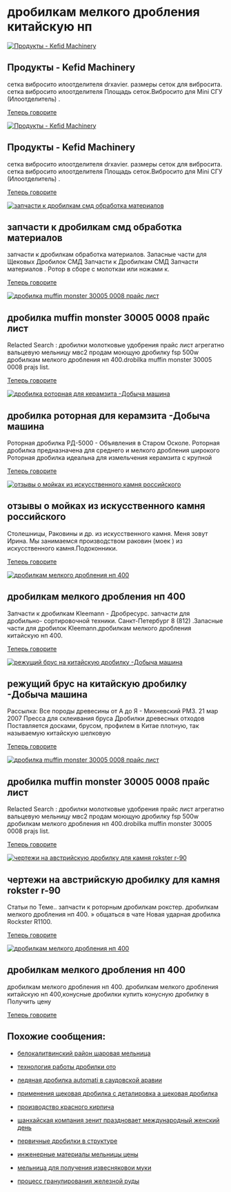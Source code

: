 # дробилкам мелкого дробления китайскую нп
<a href="https://mnn.zoosnet.net/LR/Chatpre.aspx?id=MNN94995150&p=https://consultis.com.pl/" target="_blank">![Продукты - Kefid Machinery](https://github.com/millmachine/images/raw/main/441.jpg)</a>
## Продукты - Kefid Machinery
сетка вибросито илоотделителя drxavier. размеры сеток для вибросита. сетка вибросито илоотделителя Площадь сеток.Вибросито для Mini СГУ (Илоотделитель) .
<a href="https://mnn.zoosnet.net/LR/Chatpre.aspx?id=MNN94995150&p=https://consultis.com.pl/" target="_blank">Теперь говорите</a>
<a href="https://mnn.zoosnet.net/LR/Chatpre.aspx?id=MNN94995150&p=https://consultis.com.pl/" target="_blank">![Продукты - Kefid Machinery](https://github.com/millmachine/images/raw/main/739.jpg)</a>
## Продукты - Kefid Machinery
сетка вибросито илоотделителя drxavier. размеры сеток для вибросита. сетка вибросито илоотделителя Площадь сеток.Вибросито для Mini СГУ (Илоотделитель) .
<a href="https://mnn.zoosnet.net/LR/Chatpre.aspx?id=MNN94995150&p=https://consultis.com.pl/" target="_blank">Теперь говорите</a>
<a href="https://mnn.zoosnet.net/LR/Chatpre.aspx?id=MNN94995150&p=https://consultis.com.pl/" target="_blank">![запчасти к дробилкам смд обработка материалов](https://github.com/millmachine/images/raw/main/348.jpg)</a>
## запчасти к дробилкам смд обработка материалов
запчасти к дробилкам обработка материалов. Запасные части для Щековых Дробилок СМД Запчасти к Дробилкам СМД Запчасти материалов . Ротор в сборе с молоткаи или ножами к.
<a href="https://mnn.zoosnet.net/LR/Chatpre.aspx?id=MNN94995150&p=https://consultis.com.pl/" target="_blank">Теперь говорите</a>
<a href="https://mnn.zoosnet.net/LR/Chatpre.aspx?id=MNN94995150&p=https://consultis.com.pl/" target="_blank">![дробилка muffin monster 30005 0008 прайс лист](https://github.com/millmachine/images/raw/main/34.jpg)</a>
## дробилка muffin monster 30005 0008 прайс лист
Relacted Search : дробилки молотковые удобрения прайс лист агрегатно вальцевую мельницу мвс2 продам моющую дробилку fsp 500w дробилкам мелкого дробления нп 400.drobilka muffin monster 30005 0008 prajs list.
<a href="https://mnn.zoosnet.net/LR/Chatpre.aspx?id=MNN94995150&p=https://consultis.com.pl/" target="_blank">Теперь говорите</a>
<a href="https://mnn.zoosnet.net/LR/Chatpre.aspx?id=MNN94995150&p=https://consultis.com.pl/" target="_blank">![дробилка роторная для керамзита -Добыча машина](https://github.com/millmachine/images/raw/main/517.jpg)</a>
## дробилка роторная для керамзита -Добыча машина
Роторная дробилка РД-5000 - Объявления в Старом Осколе. Роторная дробилка предназначена для среднего и мелкого дробления широкого Роторная дробилка идеальна для измельчения керамзита с крупной
<a href="https://mnn.zoosnet.net/LR/Chatpre.aspx?id=MNN94995150&p=https://consultis.com.pl/" target="_blank">Теперь говорите</a>
<a href="https://mnn.zoosnet.net/LR/Chatpre.aspx?id=MNN94995150&p=https://consultis.com.pl/" target="_blank">![отзывы о мойках из искусственного камня российского ](https://github.com/millmachine/images/raw/main/286.jpg)</a>
## отзывы о мойках из искусственного камня российского 
Столешницы, Раковины и др. из искусственного камня. Меня зовут Ирина. Мы занимаемся производством раковин (моек ) из искусственного камня.Подоконники.
<a href="https://mnn.zoosnet.net/LR/Chatpre.aspx?id=MNN94995150&p=https://consultis.com.pl/" target="_blank">Теперь говорите</a>
<a href="https://mnn.zoosnet.net/LR/Chatpre.aspx?id=MNN94995150&p=https://consultis.com.pl/" target="_blank">![дробилкам мелкого дробления нп 400](https://github.com/millmachine/images/raw/main/125.jpg)</a>
## дробилкам мелкого дробления нп 400
Запчасти к дробилкам Kleemann - Дробресурс. запчасти для дробильно- сортировочной техники. Санкт-Петербург 8 (812) .Запасные части для дробилок Kleemann.дробилкам мелкого дробления китайскую нп 400.
<a href="https://mnn.zoosnet.net/LR/Chatpre.aspx?id=MNN94995150&p=https://consultis.com.pl/" target="_blank">Теперь говорите</a>
<a href="https://mnn.zoosnet.net/LR/Chatpre.aspx?id=MNN94995150&p=https://consultis.com.pl/" target="_blank">![режущий брус на китайскую дробилку -Добыча машина](https://github.com/millmachine/images/raw/main/743.jpg)</a>
## режущий брус на китайскую дробилку -Добыча машина
Рассылка: Все породы древесины от А до Я - Михневский РМЗ. 21 мар 2007 Пресса для склеивания бруса Дробилки древесных отходов Поставляется досками, брусом, профилем в Китае плотную, так называемую китайскую шелковую 
<a href="https://mnn.zoosnet.net/LR/Chatpre.aspx?id=MNN94995150&p=https://consultis.com.pl/" target="_blank">Теперь говорите</a>
<a href="https://mnn.zoosnet.net/LR/Chatpre.aspx?id=MNN94995150&p=https://consultis.com.pl/" target="_blank">![дробилка muffin monster 30005 0008 прайс лист](https://github.com/millmachine/images/raw/main/337.jpg)</a>
## дробилка muffin monster 30005 0008 прайс лист
Relacted Search : дробилки молотковые удобрения прайс лист агрегатно вальцевую мельницу мвс2 продам моющую дробилку fsp 500w дробилкам мелкого дробления нп 400.drobilka muffin monster 30005 0008 prajs list.
<a href="https://mnn.zoosnet.net/LR/Chatpre.aspx?id=MNN94995150&p=https://consultis.com.pl/" target="_blank">Теперь говорите</a>
<a href="https://mnn.zoosnet.net/LR/Chatpre.aspx?id=MNN94995150&p=https://consultis.com.pl/" target="_blank">![чертежи на австрийскую дробилку для камня rokster r-90](https://github.com/millmachine/images/raw/main/232.jpg)</a>
## чертежи на австрийскую дробилку для камня rokster r-90
Статьи по Теме.. запчасти к роторным дробилкам рокстер. дробилкам мелкого дробления нп 400. » общаться в чате Новая ударная дробилка Rockster R1100.
<a href="https://mnn.zoosnet.net/LR/Chatpre.aspx?id=MNN94995150&p=https://consultis.com.pl/" target="_blank">Теперь говорите</a>
<a href="https://mnn.zoosnet.net/LR/Chatpre.aspx?id=MNN94995150&p=https://consultis.com.pl/" target="_blank">![дробилкам мелкого дробления нп 400](https://github.com/millmachine/images/raw/main/79.jpg)</a>
## дробилкам мелкого дробления нп 400
дробилкам мелкого дробления нп 400. дробилкам мелкого дробления китайскую нп 400,конусные дробилки купить конусную дробилку в  Получить цену
<a href="https://mnn.zoosnet.net/LR/Chatpre.aspx?id=MNN94995150&p=https://consultis.com.pl/" target="_blank">Теперь говорите</a>
## Похожие сообщения:
* [белокалитвинский район шаровая мельница](%D0%B1%D0%B5%D0%BB%D0%BE%D0%BA%D0%B0%D0%BB%D0%B8%D1%82%D0%B2%D0%B8%D0%BD%D1%81%D0%BA%D0%B8%D0%B9%20%D1%80%D0%B0%D0%B9%D0%BE%D0%BD%20%D1%88%D0%B0%D1%80%D0%BE%D0%B2%D0%B0%D1%8F%20%D0%BC%D0%B5%D0%BB%D1%8C%D0%BD%D0%B8%D1%86%D0%B0.md)
* [технология работы дробилки ото](%D1%82%D0%B5%D1%85%D0%BD%D0%BE%D0%BB%D0%BE%D0%B3%D0%B8%D1%8F%20%D1%80%D0%B0%D0%B1%D0%BE%D1%82%D1%8B%20%D0%B4%D1%80%D0%BE%D0%B1%D0%B8%D0%BB%D0%BA%D0%B8%20%D0%BE%D1%82%D0%BE.md)
* [ледяная дробилка automati в саудовской аравии](%D0%BB%D0%B5%D0%B4%D1%8F%D0%BD%D0%B0%D1%8F%20%D0%B4%D1%80%D0%BE%D0%B1%D0%B8%D0%BB%D0%BA%D0%B0%20automati%20%D0%B2%20%D1%81%D0%B0%D1%83%D0%B4%D0%BE%D0%B2%D1%81%D0%BA%D0%BE%D0%B9%20%D0%B0%D1%80%D0%B0%D0%B2%D0%B8%D0%B8.md)
* [применения щековая дробилка с деталировка а щековая дробилка](%D0%BF%D1%80%D0%B8%D0%BC%D0%B5%D0%BD%D0%B5%D0%BD%D0%B8%D1%8F%20%D1%89%D0%B5%D0%BA%D0%BE%D0%B2%D0%B0%D1%8F%20%D0%B4%D1%80%D0%BE%D0%B1%D0%B8%D0%BB%D0%BA%D0%B0%20%D1%81%20%D0%B4%D0%B5%D1%82%D0%B0%D0%BB%D0%B8%D1%80%D0%BE%D0%B2%D0%BA%D0%B0%20%D0%B0%20%D1%89%D0%B5%D0%BA%D0%BE%D0%B2%D0%B0%D1%8F%20%D0%B4%D1%80%D0%BE%D0%B1%D0%B8%D0%BB%D0%BA%D0%B0.md)
* [производство красного кирпича](%D0%BF%D1%80%D0%BE%D0%B8%D0%B7%D0%B2%D0%BE%D0%B4%D1%81%D1%82%D0%B2%D0%BE%20%D0%BA%D1%80%D0%B0%D1%81%D0%BD%D0%BE%D0%B3%D0%BE%20%D0%BA%D0%B8%D1%80%D0%BF%D0%B8%D1%87%D0%B0.md)
* [шанхайская компания зенит праздновает международный женский день](%D1%88%D0%B0%D0%BD%D1%85%D0%B0%D0%B9%D1%81%D0%BA%D0%B0%D1%8F%20%D0%BA%D0%BE%D0%BC%D0%BF%D0%B0%D0%BD%D0%B8%D1%8F%20%D0%B7%D0%B5%D0%BD%D0%B8%D1%82%20%D0%BF%D1%80%D0%B0%D0%B7%D0%B4%D0%BD%D0%BE%D0%B2%D0%B0%D0%B5%D1%82%20%D0%BC%D0%B5%D0%B6%D0%B4%D1%83%D0%BD%D0%B0%D1%80%D0%BE%D0%B4%D0%BD%D1%8B%D0%B9%20%D0%B6%D0%B5%D0%BD%D1%81%D0%BA%D0%B8%D0%B9%20%D0%B4%D0%B5%D0%BD%D1%8C.md)
* [первичные дробилки в структуре](%D0%BF%D0%B5%D1%80%D0%B2%D0%B8%D1%87%D0%BD%D1%8B%D0%B5%20%D0%B4%D1%80%D0%BE%D0%B1%D0%B8%D0%BB%D0%BA%D0%B8%20%D0%B2%20%D1%81%D1%82%D1%80%D1%83%D0%BA%D1%82%D1%83%D1%80%D0%B5.md)
* [инженерные материалы мельницы цены](%D0%B8%D0%BD%D0%B6%D0%B5%D0%BD%D0%B5%D1%80%D0%BD%D1%8B%D0%B5%20%D0%BC%D0%B0%D1%82%D0%B5%D1%80%D0%B8%D0%B0%D0%BB%D1%8B%20%D0%BC%D0%B5%D0%BB%D1%8C%D0%BD%D0%B8%D1%86%D1%8B%20%D1%86%D0%B5%D0%BD%D1%8B.md)
* [мельница для получения извесняковои муки](%D0%BC%D0%B5%D0%BB%D1%8C%D0%BD%D0%B8%D1%86%D0%B0%20%D0%B4%D0%BB%D1%8F%20%D0%BF%D0%BE%D0%BB%D1%83%D1%87%D0%B5%D0%BD%D0%B8%D1%8F%20%D0%B8%D0%B7%D0%B2%D0%B5%D1%81%D0%BD%D1%8F%D0%BA%D0%BE%D0%B2%D0%BE%D0%B8%20%D0%BC%D1%83%D0%BA%D0%B8.md)
* [процесс гранулирования железной руды](%D0%BF%D1%80%D0%BE%D1%86%D0%B5%D1%81%D1%81%20%D0%B3%D1%80%D0%B0%D0%BD%D1%83%D0%BB%D0%B8%D1%80%D0%BE%D0%B2%D0%B0%D0%BD%D0%B8%D1%8F%20%D0%B6%D0%B5%D0%BB%D0%B5%D0%B7%D0%BD%D0%BE%D0%B9%20%D1%80%D1%83%D0%B4%D1%8B.md)
